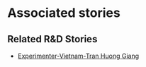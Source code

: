 # Associated stories

<!-- !!DO NOT REMOVE!! start autogenerated hyperlinks -->
## Related R&D Stories
- [Experimenter\-Vietnam\-Tran Huong Giang ](/RnD-Archive/stories/?doc=Experimenters_VNM)
<!-- !!DO NOT REMOVE!! end autogenerated hyperlinks -->
